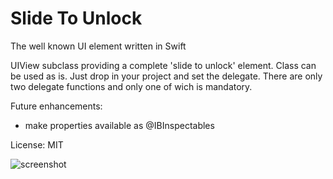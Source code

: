 # Slide To Unlock
The well known UI element written in Swift


UIView subclass providing a complete 'slide to unlock' element. Class can be used as is. Just drop in your project and set the delegate. There are only two delegate functions and only one of wich is mandatory.

Future enhancements:
- make properties available as @IBInspectables

License: MIT

![screenshot](https://github.com/doertydoerk/SlideToUnlock/blob/master/Screenshot.png)
